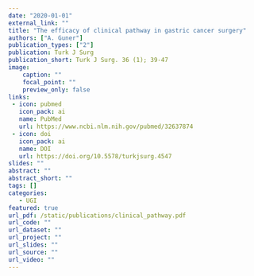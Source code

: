 ```yaml
---
date: "2020-01-01"
external_link: ""
title: "The efficacy of clinical pathway in gastric cancer surgery"
authors: ["A. Guner"]
publication_types: ["2"]
publication: Turk J Surg
publication_short: Turk J Surg. 36 (1); 39-47
image:
    caption: ""
    focal_point: ""
    preview_only: false
links:
 - icon: pubmed
   icon_pack: ai
   name: PubMed
   url: https://www.ncbi.nlm.nih.gov/pubmed/32637874
 - icon: doi
   icon_pack: ai
   name: DOI
   url: https://doi.org/10.5578/turkjsurg.4547
slides: ""
abstract: ""
abstract_short: ""
tags: []
categories: 
   - UGI
featured: true
url_pdf: /static/publications/clinical_pathway.pdf
url_code: ""
url_dataset: ""
url_project: ""
url_slides: ""
url_source: ""
url_video: ""
---
```

